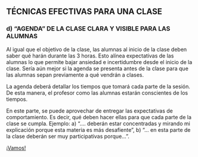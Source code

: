 ## TÉCNICAS EFECTIVAS PARA UNA CLASE

### d) “AGENDA” DE LA CLASE CLARA Y VISIBLE PARA LAS ALUMNAS

Al igual que el objetivo de la clase, las alumnas al inicio de la clase deben saber qué harán durante las 3 horas. Esto alínea expectativas de las alumnas lo que permite bajar ansiedad e incertidumbre desde el inicio de la clase. Sería aún mejor si la agenda se presenta antes de la clase para que las alumnas sepan previamente a qué vendrán a clases. 

La agenda deberá detallar los tiempos que tomará cada parte de la sesión. De esta manera, el profesor como las alumnas estarán conscientes de los tiempos.

En este parte, se puede aprovechar de entregar las expectativas de comportamiento. Es decir, qué deben hacer ellas para que cada parte de la clase se cumpla. Ejemplo: a) “.... deberán estar concentradas y mirando mi explicación porque esta materia es más desafiente”, b) “... en esta parte de la clase deberán ser muy participativas porque…”.



 [¡Vamos!](05.1.instrucciones.md)

